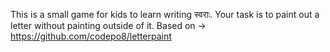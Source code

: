 This is a small game for kids to learn writing स्वराः. Your task is to paint out a letter without painting outside of it.
Based on -> https://github.com/codepo8/letterpaint